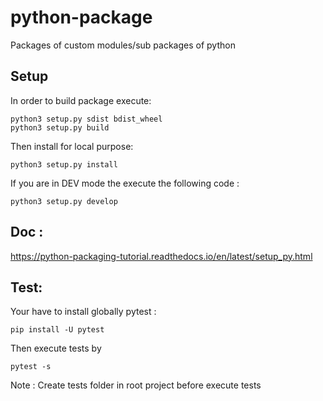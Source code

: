 # python-package
Packages of custom modules/sub packages of python

## Setup

In order to build package execute:

```
python3 setup.py sdist bdist_wheel
python3 setup.py build
```

Then install for local purpose:

```
python3 setup.py install
```

If you are in DEV mode the execute the following code : 

```
python3 setup.py develop
```

## Doc : 
https://python-packaging-tutorial.readthedocs.io/en/latest/setup_py.html


## Test:

Your have to install globally pytest : 

```
pip install -U pytest
```

Then execute tests by 

```
pytest -s
```

Note : Create tests folder in root project before execute tests